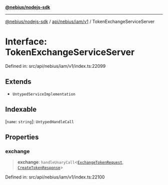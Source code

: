 [**@nebius/nodejs-sdk**](../../../../../README.md)

***

[@nebius/nodejs-sdk](../../../../../README.md) / [api/nebius/iam/v1](../README.md) / TokenExchangeServiceServer

# Interface: TokenExchangeServiceServer

Defined in: src/api/nebius/iam/v1/index.ts:22099

## Extends

- `UntypedServiceImplementation`

## Indexable

\[`name`: `string`\]: `UntypedHandleCall`

## Properties

### exchange

> **exchange**: `handleUnaryCall`\<[`ExchangeTokenRequest`](ExchangeTokenRequest.md), [`CreateTokenResponse`](CreateTokenResponse.md)\>

Defined in: src/api/nebius/iam/v1/index.ts:22100
